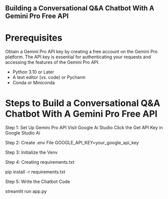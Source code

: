 ## Building a Conversational Q&A Chatbot With A Gemini Pro Free API

# Prerequisites
Obtain a Gemini Pro API key by creating a free account on the Gemini Pro platform. The API key is essential for authenticating your requests and accessing the features of the Gemini Pro API.
* Python 3.10 or Later
* A text editor (vs. code) or Pycharm
* Conda or Miniconda

# Steps to Build a Conversational Q&A Chatbot With A Gemini Pro Free API
Step 1: Set Up Gemini Pro API
Visit Google Ai Studio
Click the Get API Key in Google Studio Ai

Step 2: Create .env File
GOOGLE_API_KEY=your_google_api_key

Step 3: Initialize the Venv

Step 4: Creating requirements.txt

pip install -r requirements.txt

Step 5: Write the Chatbot Code

streamlit run app.py
